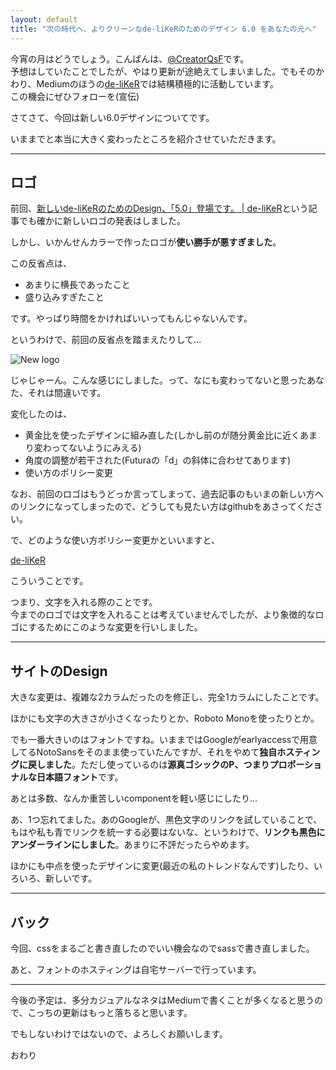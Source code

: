 ```yaml
---
layout: default
title: "次の時代へ、よりクリーンなde-liKeRのためのデザイン 6.0 をあなたの元へ"
---
```


今宵の月はどうでしょう。こんばんは、[@CreatorQsF](http://de-liker.com/about.html)です。  
予想はしていたことでしたが、やはり更新が途絶えてしまいました。でもそのかわり、Mediumのほうの[de-liKeR](https://medium.com/de-liker)では結構積極的に活動しています。  
この機会にぜひフォローを(宣伝)

さてさて、今回は新しい6.0デザインについてです。

いままでと本当に大きく変わったところを紹介させていただきます。

---

## ロゴ

前回、[新しいde-liKeRのためのDesign、「5.0」登場です。 | de-liKeR](https://de-liker.com/new-design-5.0.html)という記事でも確かに新しいロゴの発表はしました。

しかし、いかんせんカラーで作ったロゴが**使い勝手が悪すぎました**。

この反省点は、

- あまりに横長であったこと
- 盛り込みすぎたこと

です。やっぱり時間をかければいいってもんじゃないんです。

というわけで、前回の反省点を踏まえたりして…

![New logo](https://de-liker.com/img/de-liker-logo.svg)

じゃじゃーん。こんな感じにしました。って、なにも変わってないと思ったあなた、それは間違いです。

変化したのは、

- 黄金比を使ったデザインに組み直した(しかし前のが随分黄金比に近くあまり変わってないようにみえる)
- 角度の調整が若干された(Futuraの「d」の斜体に合わせてあります)
- 使い方のポリシー変更

なお、前回のロゴはもうどっか言ってしまって、過去記事のもいまの新しい方へのリンクになってしまったので、どうしても見たい方はgithubをあさってください。

で、どのような使い方ポリシー変更かといいますと、

[de-liKeR](https://medium.com/de-liker)

こういうことです。

つまり、文字を入れる際のことです。  
今までのロゴでは文字を入れることは考えていませんでしたが、より象徴的なロゴにするためにこのような変更を行いしました。

---

## サイトのDesign

大きな変更は、複雑な2カラムだったのを修正し、完全1カラムにしたことです。

ほかにも文字の大きさが小さくなったりとか、Roboto Monoを使ったりとか。

でも一番大きいのはフォントですね。いままではGoogleがearlyaccessで用意してるNotoSansをそのまま使っていたんですが、それをやめて**独自ホスティングに戻しました**。ただし使っているのは**源真ゴシックのP、つまりプロポーショナルな日本語フォント**です。

あとは多数、なんか重苦しいcomponentを軽い感じにしたり…

あ、1つ忘れてました。あのGoogleが、黒色文字のリンクを試していることで、もはや私も青でリンクを統一する必要はないな、というわけで、**リンクも黒色にアンダーラインにしました**。あまりに不評だったらやめます。

ほかにも中点を使ったデザインに変更(最近の私のトレンドなんです)したり、いろいろ、新しいです。

---

## バック

今回、cssをまるごと書き直したのでいい機会なのでsassで書き直しました。

あと、フォントのホスティングは自宅サーバーで行っています。

---

今後の予定は、多分カジュアルなネタはMediumで書くことが多くなると思うので、こっちの更新はもっと落ちると思います。

でもしないわけではないので、よろしくお願いします。

おわり
